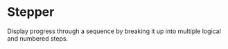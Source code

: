 # Stepper

Display progress through a sequence by breaking it up into multiple logical and numbered steps.

